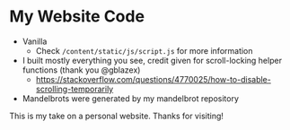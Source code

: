 # My Website Code

* Vanilla
  * Check `/content/static/js/script.js` for more information
* I built mostly everything you see, credit given for scroll-locking helper functions (thank you @gblazex)
  * https://stackoverflow.com/questions/4770025/how-to-disable-scrolling-temporarily
* Mandelbrots were generated by my mandelbrot repository

This is my take on a personal website. Thanks for visiting!
